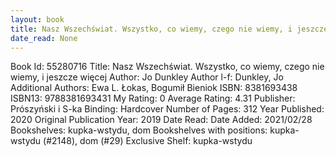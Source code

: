 ```yaml
---
layout: book
title: Nasz Wszechświat. Wszystko, co wiemy, czego nie wiemy, i jeszcze więcej
date_read: None
---
```


Book Id: 55280716
Title: Nasz Wszechświat. Wszystko, co wiemy, czego nie wiemy, i jeszcze więcej
Author: Jo Dunkley
Author l-f: Dunkley, Jo
Additional Authors: Ewa L. Łokas, Bogumił Bieniok
ISBN: 8381693438
ISBN13: 9788381693431
My Rating: 0
Average Rating: 4.31
Publisher: Prószyński i S-ka
Binding: Hardcover
Number of Pages: 312
Year Published: 2020
Original Publication Year: 2019
Date Read: 
Date Added: 2021/02/28
Bookshelves: kupka-wstydu, dom
Bookshelves with positions: kupka-wstydu (#2148), dom (#29)
Exclusive Shelf: kupka-wstydu

